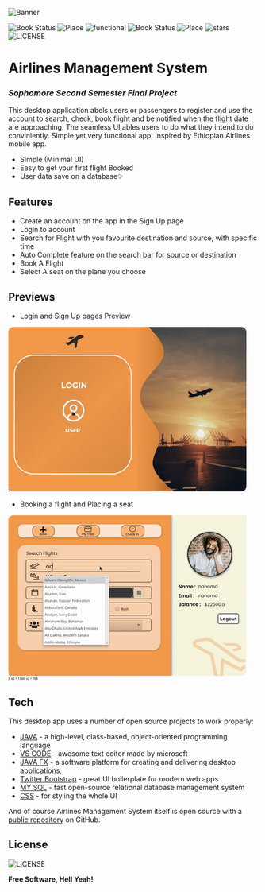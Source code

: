 ![Banner](https://github.com/Nahom-Derese/Airlines_Project/blob/master/src/main/resources/com/project/controller/Assests/%E2%9C%88_Airlines_Management_System.png?raw=true)

![Book Status](https://img.shields.io/badge/book-destination-succes) ![Place](https://img.shields.io/badge/place-seat-orange) ![functional](https://img.shields.io/badge/important-functional-blue)
![Book Status](https://img.shields.io/badge/get-ticket-yellow) ![Place](https://img.shields.io/badge/made_with-java-green) 
![stars](https://img.shields.io/github/stars/Nahom-Derese/Airlines_Project?style=flat-square) ![LICENSE](https://img.shields.io/github/license/Nahom-Derese/Airlines_Project?color=red&style=flat-square)
# Airlines Management System
### _Sophomore Second Semester Final Project_

This desktop application abels users or passengers to register and use the account to search, check, book flight and be notified when the flight date are approaching. The seamless UI ables users to do what they intend to do conviniently. Simple yet very functional app. Inspired by Ethiopian Airlines mobile app.

- Simple (Minimal UI)
- Easy to get your first flight Booked
- User data save on a database✨

## Features

- Create an account on the app in the Sign Up page
- Login to account
- Search for Flight with you favourite destination and source, with specific time
- Auto Complete feature on the search bar for source or destination
- Book A Flight
- Select A seat on the plane you choose

## Previews

- Login and Sign Up pages Preview 

![Login and Sign Up page](https://github.com/Nahom-Derese/Airlines_Project/blob/master/src/main/resources/com/project/controller/Assests/output.gif?raw=true)

- Booking a flight and Placing a seat

![Book and Select a seat](https://github.com/Nahom-Derese/Airlines_Project/blob/master/src/main/resources/com/project/controller/Assests/output2.gif?raw=true)

## Tech

This desktop app uses a number of open source projects to work properly:

- [JAVA](https://www.java.com) - a high-level, class-based, object-oriented programming language
- [VS CODE](https://code.visualstudio.com/) - awesome text editor made by microsoft
- [JAVA FX](https://openjfx.io/) - a software platform for creating and delivering desktop applications, 
- [Twitter Bootstrap] - great UI boilerplate for modern web apps
- [MY SQL](https://www.mysql.com/) - fast open-source relational database management system
- [CSS](https://www.w3schools.com/css/) - for styling the whole UI

And of course Airlines Management System itself is open source with a [public repository](https://github.com/Nahom-Derese/Airlines_Project)
 on GitHub.



## License

![LICENSE](https://img.shields.io/github/license/Nahom-Derese/Airlines_Project?color=red&style=flat)


**Free Software, Hell Yeah!**

   [dill]: <https://github.com/joemccann/dillinger>
   [git-repo-url]: <https://github.com/joemccann/dillinger.git>
   [john gruber]: <http://daringfireball.net>
   [df1]: <http://daringfireball.net/projects/markdown/>
   [markdown-it]: <https://github.com/markdown-it/markdown-it>
   [Ace Editor]: <http://ace.ajax.org>
   [node.js]: <http://nodejs.org>
   [Twitter Bootstrap]: <http://twitter.github.com/bootstrap/>
   [jQuery]: <http://jquery.com>
   [@tjholowaychuk]: <http://twitter.com/tjholowaychuk>
   [express]: <http://expressjs.com>
   [AngularJS]: <http://angularjs.org>
   [Gulp]: <http://gulpjs.com>

   [PlDb]: <https://github.com/joemccann/dillinger/tree/master/plugins/dropbox/README.md>
   [PlGh]: <https://github.com/joemccann/dillinger/tree/master/plugins/github/README.md>
   [PlGd]: <https://github.com/joemccann/dillinger/tree/master/plugins/googledrive/README.md>
   [PlOd]: <https://github.com/joemccann/dillinger/tree/master/plugins/onedrive/README.md>
   [PlMe]: <https://github.com/joemccann/dillinger/tree/master/plugins/medium/README.md>
   [PlGa]: <https://github.com/RahulHP/dillinger/blob/master/plugins/googleanalytics/README.md>
